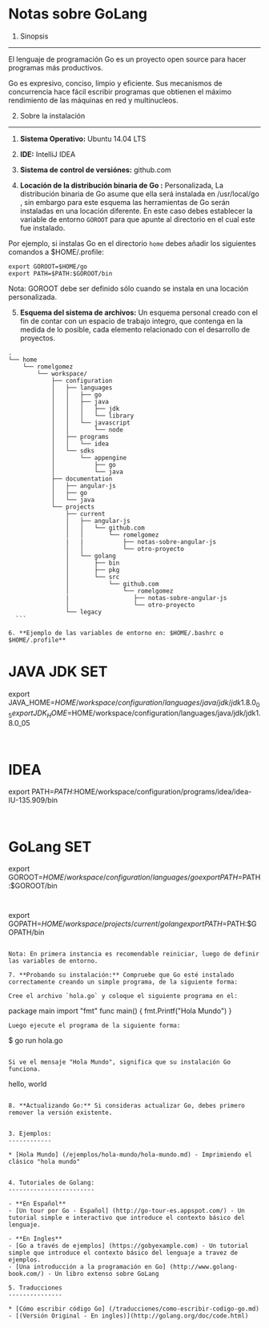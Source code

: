 Notas sobre GoLang
==================

1. Sinopsis
-----------

El lenguaje de programación Go es un proyecto open source para hacer programas más productivos. 

Go es expresivo, conciso, limpio y eficiente. Sus mecanismos de concurrencia hace fácil escribir programas que obtienen el máximo rendimiento de las máquinas en red y multinucleos. 


2. Sobre la instalación
-----------------------

1. **Sistema Operativo:** Ubuntu 14.04 LTS
   
2. **IDE:** IntelliJ IDEA

3. **Sistema de control de versiónes:** github.com 

4. **Locación de la distribución binaria de Go :** Personalizada, La distribución binaria de Go asume que ella será instalada en /usr/local/go , sin embargo para este esquema las herramientas de Go serán instaladas en una locación diferente.
En este caso debes establecer la variable de entorno `GOROOT` para que apunte al directorio en el cual este fue instalado. 

  Por ejemplo, si instalas Go en el directorio `home` debes añadir los siguientes comandos a $HOME/.profile: 

  ```
  export GOROOT=$HOME/go
  export PATH=$PATH:$GOROOT/bin
  ```

  Nota: GOROOT debe ser definido sólo cuando se instala en una locación personalizada.

5. **Esquema del sistema de archivos:** Un esquema personal creado con el fin de contar con un espacio de trabajo integro, que contenga en la medida de lo posible, cada elemento relacionado con el desarrollo de proyectos.

  ```
  .
  └── home
      └── romelgomez
          └── workspace/
              ├── configuration
              │   ├── languages
              │   │   ├── go
              │   │   ├── java
              │   │   │   ├── jdk
              │   │   │   └── library
              │   │   └── javascript
              │   │       └── node
              │   ├── programs
              │   │   └── idea
              │   └── sdks
              │       └── appengine
              │           ├── go
              │           └── java
              ├── documentation
              │   ├── angular-js
              │   ├── go
              │   └── java
              └── projects
                  ├── current
                  │   ├── angular-js
                  │   │   └── github.com
                  │   │       └── romelgomez
                  |   |           ├── notas-sobre-angular-js
                  │   │           └── otro-proyecto
                  │   └── golang
                  │       ├── bin
                  │       ├── pkg
                  │       └── src
                  │           └── github.com
                  │               └── romelgomez
                  |                  ├── notas-sobre-angular-js  
                  │                  └── otro-proyecto
                  └── legacy
    ```

6. **Ejemplo de las variables de entorno en: $HOME/.bashrc o $HOME/.profile**

  ```
# JAVA JDK SET
export JAVA_HOME=$HOME/workspace/configuration/languages/java/jdk/jdk1.8.0_05
export JDK_HOME=$HOME/workspace/configuration/languages/java/jdk/jdk1.8.0_05
  ```   
    
  ```            
# IDEA
export PATH=$PATH:$HOME/workspace/configuration/programs/idea/idea-IU-135.909/bin
  ```            
    
  ```
# GoLang SET
export GOROOT=$HOME/workspace/configuration/languages/go
export PATH=$PATH:$GOROOT/bin
  ```    
    
  ```
export GOPATH=$HOME/workspace/projects/current/golang
export PATH=$PATH:$GOPATH/bin
  ```
  
  Nota: En primera instancia es recomendable reiniciar, luego de definir las variables de entorno.
  
7. **Probando su instalación:** Compruebe que Go esté instalado correctamente creando un simple programa, de la siguiente forma: 

  Cree el archivo `hola.go` y coloque el siguiente programa en el: 

  ```
package main
import "fmt"
func main() {
    fmt.Printf("Hola Mundo")
}
  ```
  Luego ejecute el programa de la siguiente forma: 

  ```
$ go run hola.go
  ```

  Si ve el mensaje "Hola Mundo", significa que su instalación Go funciona. 

  ```
hello, world
  ```

8. **Actualizando Go:** Si consideras actualizar Go, debes primero remover la versión existente. 


3. Ejemplos:
------------

* [Hola Mundo] (/ejemplos/hola-mundo/hola-mundo.md) - Imprimiendo el clásico "hola mundo"


4. Tutoriales de Golang:
------------------------

- **En Español**
  - [Un tour por Go - Español] (http://go-tour-es.appspot.com/) - Un tutorial simple e interactivo que introduce el contexto básico del lenguaje.

- **En Ingles**
  - [Go a través de ejemplos] (https://gobyexample.com) - Un tutorial simple que introduce el contexto básico del lenguaje a travez de ejemplos.
  - [Una introducción a la programación en Go] (http://www.golang-book.com/) - Un libro extenso sobre GoLang
  
5. Traducciones
---------------
 
* [Cómo escribir código Go] (/traducciones/como-escribir-codigo-go.md) - [(Versión Original - En ingles)](http://golang.org/doc/code.html)  
